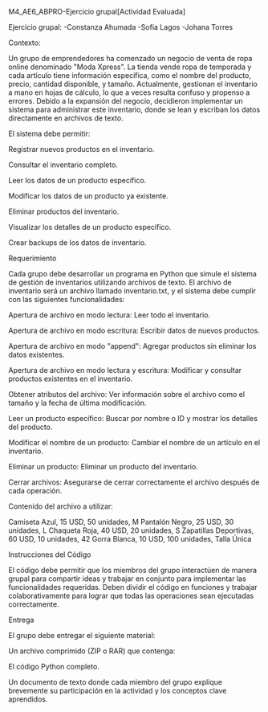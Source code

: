 M4_AE6_ABPRO-Ejercicio grupal[Actividad Evaluada]

Ejercicio grupal:
-Constanza Ahumada
-Sofia Lagos
-Johana Torres

Contexto:

Un grupo de emprendedores ha comenzado un negocio de venta de ropa online denominado "Moda Xpress". La tienda vende ropa de temporada y cada artículo tiene información específica, como el nombre del producto, precio, cantidad disponible, y tamaño. Actualmente, gestionan el inventario a mano en hojas de cálculo, lo que a veces resulta confuso y propenso a errores. Debido a la expansión del negocio, decidieron implementar un sistema para administrar este inventario, donde se lean y escriban los datos directamente en archivos de texto.

El sistema debe permitir:

Registrar nuevos productos en el inventario.

Consultar el inventario completo.

Leer los datos de un producto específico.

Modificar los datos de un producto ya existente.

Eliminar productos del inventario.

Visualizar los detalles de un producto específico.

Crear backups de los datos de inventario.

Requerimiento

Cada grupo debe desarrollar un programa en Python que simule el sistema de gestión de inventarios utilizando archivos de texto. El archivo de inventario será un archivo llamado inventario.txt, y el sistema debe cumplir con las siguientes funcionalidades:

Apertura de archivo en modo lectura: Leer todo el inventario.

Apertura de archivo en modo escritura: Escribir datos de nuevos productos.

Apertura de archivo en modo "append": Agregar productos sin eliminar los datos existentes.

Apertura de archivo en modo lectura y escritura: Modificar y consultar productos existentes en el inventario.

Obtener atributos del archivo: Ver información sobre el archivo como el tamaño y la fecha de última modificación.

Leer un producto específico: Buscar por nombre o ID y mostrar los detalles del producto.

Modificar el nombre de un producto: Cambiar el nombre de un artículo en el inventario.

Eliminar un producto: Eliminar un producto del inventario.

Cerrar archivos: Asegurarse de cerrar correctamente el archivo después de cada operación.

Contenido del archivo a utilizar:

Camiseta Azul, 15 USD, 50 unidades, M
Pantalón Negro, 25 USD, 30 unidades, L
Chaqueta Roja, 40 USD, 20 unidades, S
Zapatillas Deportivas, 60 USD, 10 unidades, 42
Gorra Blanca, 10 USD, 100 unidades, Talla Única
 
Instrucciones del Código

El código debe permitir que los miembros del grupo interactúen de manera grupal para compartir ideas y trabajar en conjunto para implementar las funcionalidades requeridas. Deben dividir el código en funciones y trabajar colaborativamente para lograr que todas las operaciones sean ejecutadas correctamente.

Entrega

El grupo debe entregar el siguiente material:

Un archivo comprimido (ZIP o RAR) que contenga:

El código Python completo.

Un documento de texto donde cada miembro del grupo explique brevemente su participación en la actividad y los conceptos clave aprendidos.